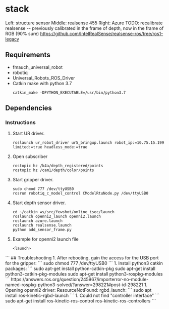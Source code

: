 # stack

Left: structure sensor
Middle: realsense 455
Right: Azure
TODO: recalibrate realsense -- previously calibrated in the frame of depth, now in the frame of RGB (90% sure)
https://github.com/IntelRealSense/realsense-ros/tree/ros1-legacy

## Requirements
* fmauch_universal_robot
* robotiq
* Universal_Robots_ROS_Driver
* Catkin make with python 3.7
   ```   
   catkin_make -DPYTHON_EXECUTABLE=/usr/bin/python3.7
   ```
## Dependencies


### Instructions
1. Start UR driver.
    ```
    roslaunch ur_robot_driver ur5_bringup.launch robot_ip:=10.75.15.199 limited:=true headless_mode:=true
    ```
2. Open subscriber
    ```
   rostopic hz /k4a/depth_registered/points
   rostopic hz /cam1/depth/color/points
   ```
3. Start gripper driver.
    ```
   sudo chmod 777 /dev/ttyUSB0
   rosrun robotiq_c_model_control CModelRtuNode.py /dev/ttyUSB0
    ```

4. Start depth sensor driver.
    ```
   cd ~/catkin_ws/src/fewshot/online_isec/launch
   roslaunch openni2_launch openni2.launch
   roslaunch azure.launch
   roslaunch realsense.launch
   python add_sensor_frame.py 
    ```
5. Example for openni2 launch file
   ```
   <launch>
  <!-- launch up sensor-->
  <include file="$(find openni2_launch)/launch/openni2.launch">
    <arg name="camera" value="camera_up" />
    <arg name="device_id" value="1d27/0600@11"/>
  </include>
   </launch>
   ```
## Troubleshooting
1. After rebooting, gain the access for the USB port for the gripper:
   ```
   sudo chmod 777 /dev/ttyUSB0
   ```
1. Install python3 catkin packages:
   ```
   sudo apt-get install python-catkin-pkg
   sudo apt-get install python3-catkin-pkg-modules
   sudo apt-get install python3-rospkg-modules
   ```
   https://answers.ros.org/question/245967/importerror-no-module-named-rospkg-python3-solved/?answer=298221#post-id-298221
1. Opening openni2 driver: ResourceNotFound: rgbd_launch:
   ```
   sudo apt install ros-kinetic-rgbd-launch
   ```
1. Could not find "controller interface"
   ```
   sudo apt-get install ros-kinetic-ros-control ros-kinetic-ros-controllers
   ```